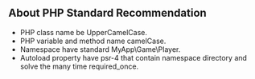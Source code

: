 ## About  PHP Standard Recommendation


- PHP class name be UpperCamelCase.
- PHP variable and method name camelCase.
- Namespace have standard MyApp\Game\Player.
- Autoload property have psr-4 that contain namespace directory and solve the many time required_once.



